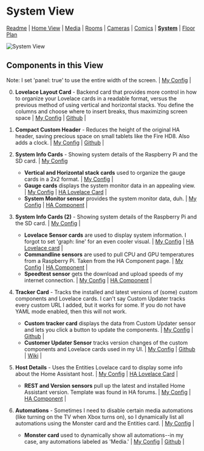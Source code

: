 # System View

[Readme](README.md) |
[Home View](home.md) | [Media](media.md) | [Rooms](rooms.md) | [Cameras](cameras.md) | [Comics](comics.md) | [**System**](system.md) | [Floor Plan](floorplan.md) 

![System View](https://github.com/dnguyen800/home-assistant-configuration-example/blob/master/images/system.png?raw=true)

## Components in this View
Note: I set 'panel: true' to use the entire width of the screen. | [My Config](https://github.com/dnguyen800/home-assistant-configuration-example/blob/c464015b67898ab87d38762f3f4858ecddc3ea87/configuration/ui-lovelace.yaml#L495-L500) |

0) **Lovelace Layout Card** - Backend card that provides more control in how to organize your Lovelace cards in a readable format, versus the previous method of using vertical and horizontal stacks. You define the columns and choose where to insert breaks, thus maximizing screen space | [My Config](https://github.com/dnguyen800/home-assistant-configuration-example/blob/c464015b67898ab87d38762f3f4858ecddc3ea87/configuration/ui-lovelace.yaml#L495-L504) | [Github](https://github.com/thomasloven/lovelace-layout-card) |

1) **Compact Custom Header** - Reduces the height of the original HA header, saving precious space on small tablets like the Fire HD8. Also adds a clock. | [My Config](https://github.com/dnguyen800/home-assistant-configuration-example/blob/c464015b67898ab87d38762f3f4858ecddc3ea87/configuration/ui-lovelace.yaml#L507-L510) | [Github](https://github.com/maykar/compact-custom-header/) |

2) **System Info Cards** - Showing system details of the Raspberry Pi and the SD card. | [My Config](https://github.com/dnguyen800/home-assistant-configuration-example/blob/c464015b67898ab87d38762f3f4858ecddc3ea87/configuration/ui-lovelace.yaml#L511-L549)
    * **Vertical and Horizontal stack cards** used to organize the gauge cards in a 2x2 format. | [My Config](https://github.com/dnguyen800/home-assistant-configuration-example/blob/c464015b67898ab87d38762f3f4858ecddc3ea87/configuration/ui-lovelace.yaml#L505-L554) |
    * **Gauge cards** displays the system monitor data in an appealing view. | [My Config](https://github.com/dnguyen800/home-assistant-configuration-example/blob/c464015b67898ab87d38762f3f4858ecddc3ea87/configuration/ui-lovelace.yaml#L513-L528) | [HA Lovelace Card](https://www.home-assistant.io/lovelace/gauge/) |
    * **System Monitor sensor** provides the system monitor data, duh. | [My Config](https://github.com/dnguyen800/home-assistant-configuration-example/blob/c464015b67898ab87d38762f3f4858ecddc3ea87/configuration/config/sensors.yaml#L89-L98) | [HA Component](https://www.home-assistant.io/components/sensor.systemmonitor/) |

3) **System Info Cards (2)** - Showing system details of the Raspberry Pi and the SD card. | [My Config](https://github.com/dnguyen800/home-assistant-configuration-example/blob/c464015b67898ab87d38762f3f4858ecddc3ea87/configuration/ui-lovelace.yaml#L557-L580) |
    * **Lovelace Sensor cards** are used to display system information. I forgot to set 'graph: line' for an even cooler visual. | [My Config](https://github.com/dnguyen800/home-assistant-configuration-example/blob/c464015b67898ab87d38762f3f4858ecddc3ea87/configuration/ui-lovelace.yaml#L561-L580) | [HA Lovelace card](https://www.home-assistant.io/lovelace/sensor/) |
    * **Commandline sensors** are used to pull CPU and GPU temperatures from a Raspberry Pi. Taken from the HA Component page. | [My Config](https://github.com/dnguyen800/home-assistant-configuration-example/blob/c464015b67898ab87d38762f3f4858ecddc3ea87/configuration/config/sensors.yaml#L71-L82) | [HA Component](https://www.home-assistant.io/components/sensor.command_line/) | 
    * **Speedtest sensor** gets the download and upload speeds of my internet connection. | [My Config](https://github.com/dnguyen800/home-assistant-configuration-example/blob/c464015b67898ab87d38762f3f4858ecddc3ea87/configuration/config/sensors.yaml#L59-L62) | [HA Component](https://www.home-assistant.io/components/sensor.speedtest/) |

4) **Tracker Card** - Tracks the installed and latest versions of (some) custom components and Lovelace cards. I can't say Custom Updater tracks every custom URL I added, but it works for some. If you do not have YAML mode enabled, then this will not work.
    * **Custom tracker card** displays the data from Custom Updater sensor and lets you click a button to update the components. | [My Config](https://github.com/dnguyen800/home-assistant-configuration-example/blob/c464015b67898ab87d38762f3f4858ecddc3ea87/configuration/ui-lovelace.yaml#L550-L554) | [Github](https://github.com/custom-cards/tracker-card) |
    * **Customer Updater Sensor** tracks version changes of the custom components and Lovelace cards used in my UI. | [My Config](https://github.com/dnguyen800/home-assistant-configuration-example/blob/c464015b67898ab87d38762f3f4858ecddc3ea87/configuration/configuration.yaml#L87-L95) | [Github](https://github.com/custom-components/custom_updater) | [Wiki](https://github.com/custom-components/custom_updater/wiki/Installation) |

5) **Host Details** - Uses the Entities Lovelace card to display some info about the Home Assistant host. | [My Config](https://github.com/dnguyen800/home-assistant-configuration-example/blob/c464015b67898ab87d38762f3f4858ecddc3ea87/configuration/ui-lovelace.yaml#L583-L589) | [HA Lovelace Card](https://www.home-assistant.io/lovelace/entities/) |
    * **REST and Version sensors** pull up the latest and installed Home Assistant version. Template was found in HA forums. | [My Config](https://github.com/dnguyen800/home-assistant-configuration-example/blob/c464015b67898ab87d38762f3f4858ecddc3ea87/configuration/config/sensors.yaml#L100-L108) | [HA Component](https://www.home-assistant.io/components/sensor.rest/) |

6) **Automations** - Sometimes I need to disable certain media automations (like turning on the TV when Xbox turns on), so I dynamically list all automations using the Monster card and the Entities card. | [My Config](https://github.com/dnguyen800/home-assistant-configuration-example/blob/c464015b67898ab87d38762f3f4858ecddc3ea87/configuration/ui-lovelace.yaml#L590-L597) |
    * **Monster card** used to dynamically show all automations--in my case, any automations labeled as 'Media.' | [My Config](https://github.com/dnguyen800/home-assistant-configuration-example/blob/c464015b67898ab87d38762f3f4858ecddc3ea87/configuration/ui-lovelace.yaml#L590-L597) | [Github](https://community.home-assistant.io/t/lovelace-bringing-back-entity-filter-monster-card/58701) |
